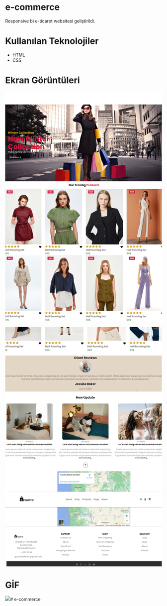 # e-commerce

Responsive bi e-ticaret websitesi geliştirildi.

# Kullanılan Teknolojiler
- HTML
- CSS


# Ekran Görüntüleri

![](img/Ekran%20görüntüsü_27-2-2024_211616_127.0.0.1.jpeg)


![](img/Ekran%20görüntüsü_27-2-2024_211855_127.0.0.1.jpeg)

# GİF


![](img/shoppinggif%20‐%20Clipchamp%20ile%20yapıldı.gif)#   e - c o m m e r c e 
 
 